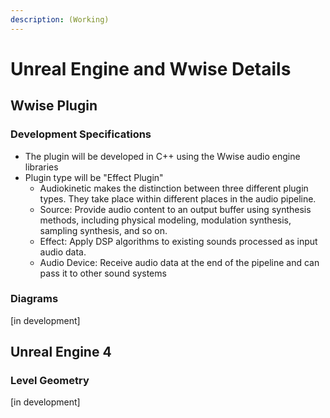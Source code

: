 ```yaml
---
description: (Working)
---
```


# Unreal Engine and Wwise Details

## Wwise Plugin

### Development Specifications

* The plugin will be developed in C++ using the Wwise audio engine libraries
* Plugin type will be "Effect Plugin"
  * Audiokinetic makes the distinction between three different plugin types. They take place within different places in the audio pipeline.
  * Source: Provide audio content to an output buffer using synthesis methods, including physical modeling, modulation synthesis, sampling synthesis, and so on.
  * Effect: Apply DSP algorithms to existing sounds processed as input audio data.
  * Audio Device: Receive audio data at the end of the pipeline and can pass it to other sound systems

### Diagrams

\[in development\]

## Unreal Engine 4

### Level Geometry

\[in development\]

